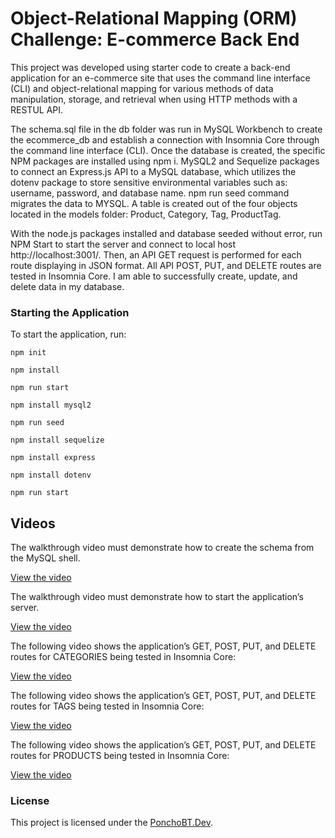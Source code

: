 # Object-Relational Mapping (ORM) Challenge: E-commerce Back End
This project was developed using starter code to create a back-end application for an e-commerce site that uses the command line interface (CLI) and object-relational mapping for various methods of data manipulation, storage, and retrieval when using HTTP methods with a RESTUL API.

The schema.sql file in the db folder was run in MySQL Workbench to create the ecommerce_db and establish a connection with Insomnia Core through the command line interface (CLI). Once the database is created, the specific NPM packages are installed using npm i. MySQL2 and Sequelize packages to connect an Express.js API to a MySQL database, which utilizes the dotenv package to store sensitive environmental variables such as: username, password, and database name. npm run seed command migrates the data to MYSQL. A table is created out of the four objects located in the models folder: Product, Category, Tag, ProductTag.

With the node.js packages installed and database seeded without error, run NPM Start to start the server and connect to local host http://localhost:3001/. Then, an API GET request is performed for each route displaying in JSON format. All API POST, PUT, and DELETE routes are tested in Insomnia Core. I am able to successfully create, update, and delete data in my database.

### Starting the Application
To start the application, run:

`npm init`

`npm install`

`npm run start`

`npm install mysql2`

`npm run seed`

`npm install sequelize`

`npm install express`

`npm install dotenv`

`npm run start`

## Videos

The walkthrough video must demonstrate how to create the schema from the MySQL shell.

[View the video](https://drive.google.com/file/d/1inR-inYxTwuzHkEtVP8AL92sN5kJSqBT/view?usp=sharing)

The walkthrough video must demonstrate how to start the application’s server.

[View the video](https://drive.google.com/file/d/1g9SZ8xdJwkrad22luogQvA5psPMithYD/view?usp=sharing)

The following video shows the application’s GET, POST, PUT, and DELETE routes for CATEGORIES being tested in Insomnia Core:

[View the video](https://drive.google.com/file/d/1HUISYHhTUuHNwd3F28s0Qg90RnseZN64/view?usp=sharing)

The following video shows the application’s GET, POST, PUT, and DELETE routes for TAGS being tested in Insomnia Core:

[View the video](https://drive.google.com/file/d/19DlQf5GKGrF-YXsGD5TKo0_nmiOU6Q_u/view?usp=sharing)

The following video shows the application’s GET, POST, PUT, and DELETE routes for PRODUCTS being tested in Insomnia Core:

[View the video](https://drive.google.com/file/d/1b6TID9PtC7xOpN0PUp0Z1Hsqdo_V4SAp/view?usp=sharing)


### License
This project is licensed under the [PonchoBT.Dev](LICENSE).


